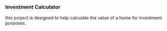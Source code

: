 ### Investment Calculator

this project is designed to help calculate the value of a home for investment purposes.